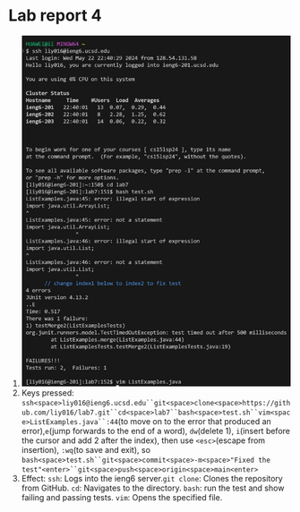 # Lab report 4
1. ![image](lab4.jpg)<br>
2. Keys pressed: `ssh<space>liy016@ieng6.ucsd.edu``git<space>clone<space>https://github.com/liy016/lab7.git``cd<space>lab7``bash<space>test.sh``vim<space>ListExamples.java``:44`(to move on to the error that produced an error),`e`(jump forwards to the end of a word), `dw`(delete 1), `i`(insert before the cursor and add 2 after the index), then use `<esc>`(escape from insertion), `:wq`(to save and exit), so `bash<space>test.sh``git<space>commit<space>-m<space>"Fixed the test"<enter>``git<space>push<space>origin<space>main<enter>`<br>
3. Effect: `ssh`: Logs into the ieng6 server.`git clone`: Clones the repository from GitHub. `cd`: Navigates to the directory. `bash`: run the test and show failing and passing tests. `vim`: Opens the specified file.

